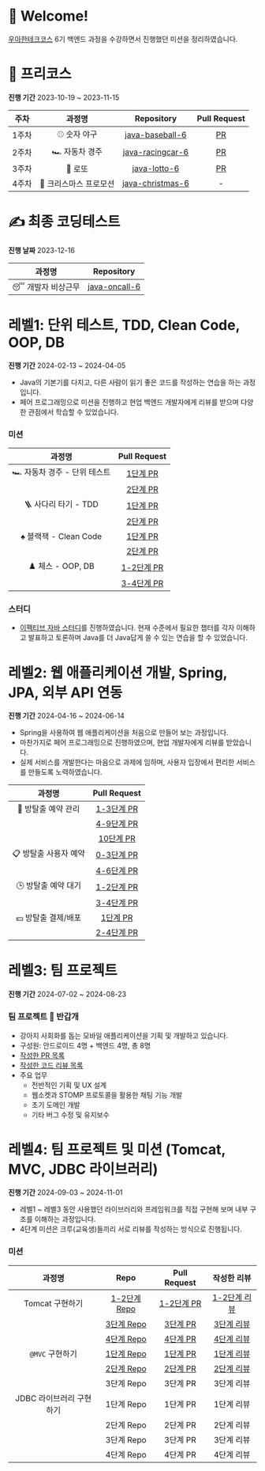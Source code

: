 # 🤗 Welcome!
[우아한테크코스](https://www.woowacourse.io/) 6기 백엔드 과정을 수강하면서 진행했던 미션을 정리하였습니다.

# 🐣 프리코스

**진행 기간** 2023-10-19 ~ 2023-11-15

|주차|과정명|Repository|Pull Request|
|:-:|:-:|:-:|:-:|
| 1주차 | ⚾ 숫자 야구 | [java-baseball-6](https://github.com/takoyakimchi/java-baseball-6/tree/takoyakimchi) | [PR](https://github.com/woowacourse-precourse/java-baseball-6/pull/2053)|
| 2주차 | 🏎️ 자동차 경주 | [java-racingcar-6](https://github.com/takoyakimchi/java-racingcar-6/tree/takoyakimchi) | [PR](https://github.com/woowacourse-precourse/java-racingcar-6/pull/1864) |
| 3주차 | 🧧 로또 | [java-lotto-6](https://github.com/takoyakimchi/java-lotto-6/tree/takoyakimchi) | [PR](https://github.com/woowacourse-precourse/java-lotto-6/pull/1696) |
| 4주차 | 🎄 크리스마스 프로모션 | [java-christmas-6](https://github.com/takoyakimchi/java-christmas-6-takoyakimchi) | - |

# ✍️ 최종 코딩테스트

**진행 날짜** 2023-12-16

| 과정명 | Repository |
|:-:|:-:|
| 😴 개발자 비상근무 | [java-oncall-6](https://github.com/takoyakimchi/java-oncall-6-takoyakimchi) |


# 레벨1: 단위 테스트, TDD, Clean Code, OOP, DB

**진행 기간** 2024-02-13 ~ 2024-04-05

- Java의 기본기를 다지고, 다른 사람이 읽기 좋은 코드를 작성하는 연습을 하는 과정입니다.
- 페어 프로그래밍으로 미션을 진행하고 현업 백엔드 개발자에게 리뷰를 받으며 다양한 관점에서 학습할 수 있었습니다.

### 미션
| 과정명 | Pull Request |
|:-:|:-:|
| 🏎️ 자동차 경주 - 단위 테스트 | [1단계 PR](https://github.com/woowacourse/java-racingcar/pull/701) |
|  | [2단계 PR](https://github.com/woowacourse/java-racingcar/pull/820) |
| 🪜 사다리 타기 - TDD | [1단계 PR](https://github.com/woowacourse/java-ladder/pull/317) |
|  | [2단계 PR](https://github.com/woowacourse/java-ladder/pull/387) |
| ♠️ 블랙잭 - Clean Code | [1단계 PR](https://github.com/woowacourse/java-blackjack/pull/633) |
|  | [2단계 PR](https://github.com/woowacourse/java-blackjack/pull/731) |
| ♟️ 체스 - OOP, DB | [1-2단계 PR](https://github.com/woowacourse/java-chess/pull/658) |
|  | [3-4단계 PR](https://github.com/woowacourse/java-chess/pull/764) |

### 스터디
- [이펙티브 자바 스터디](https://github.com/woowacourse-6th-team99/2024-effective-java)를 진행하였습니다. 현재 수준에서 필요한 챕터를 각자 이해하고 발표하고 토론하며 Java를 더 Java답게 쓸 수 있는 연습을 할 수 있었습니다.

# 레벨2: 웹 애플리케이션 개발, Spring, JPA, 외부 API 연동

**진행 기간** 2024-04-16 ~ 2024-06-14

- Spring을 사용하여 웹 애플리케이션을 처음으로 만들어 보는 과정입니다.
- 마찬가지로 페어 프로그래밍으로 진행하였으며, 현업 개발자에게 리뷰를 받았습니다.
- 실제 서비스를 개발한다는 마음으로 과제에 임하며, 사용자 입장에서 편리한 서비스를 만들도록 노력하였습니다.

| 과정명 | Pull Request |
|:-:|:-:|
| 🔐 방탈출 예약 관리 | [1-3단계 PR](https://github.com/woowacourse/spring-roomescape-admin/pull/26) |
|  | [4-9단계 PR](https://github.com/woowacourse/spring-roomescape-admin/pull/105) |
|  | [10단계 PR](https://github.com/woowacourse/spring-roomescape-admin/pull/186) |
| 📋 방탈출 사용자 예약 | [0-3단계 PR](https://github.com/woowacourse/spring-roomescape-member/pull/3) |
|  | [4-6단계 PR](https://github.com/woowacourse/spring-roomescape-member/pull/123) |
| 🕒 방탈출 예약 대기 | [1-2단계 PR](https://github.com/woowacourse/spring-roomescape-waiting/pull/3) |
|  | [3-4단계 PR](https://github.com/woowacourse/spring-roomescape-waiting/pull/96) |
| 💵 방탈출 결제/배포 | [1단계 PR](https://github.com/woowacourse/spring-roomescape-payment/pull/10) |
|  | [2-4단계 PR](https://github.com/woowacourse/spring-roomescape-payment/pull/113) |

# 레벨3: 팀 프로젝트

**진행 기간** 2024-07-02 ~ 2024-08-23

### 팀 프로젝트 🐶 반갑개
- 강아지 사회화를 돕는 모바일 애플리케이션을 기획 및 개발하고 있습니다.
- 구성원: 안드로이드 4명 + 백엔드 4명, 총 8명
- [작성한 PR 목록](https://github.com/woowacourse-teams/2024-friendogly/pulls?page=2&q=author%3Atakoyakimchi)
- [작성한 코드 리뷰 목록](https://github.com/woowacourse-teams/2024-friendogly/pulls?q=reviewed-by%3Atakoyakimchi+-author%3Atakoyakimchi)
- 주요 업무
  - 전반적인 기획 및 UX 설계
  - 웹소켓과 STOMP 프로토콜을 활용한 채팅 기능 개발
  - 초기 도메인 개발
  - 기타 버그 수정 및 유지보수

# 레벨4: 팀 프로젝트 및 미션 (Tomcat, MVC, JDBC 라이브러리)

**진행 기간** 2024-09-03 ~ 2024-11-01

- 레벨1 ~ 레벨3 동안 사용했던 라이브러리와 프레임워크를 직접 구현해 보며 내부 구조를 이해하는 과정입니다.
- 4단계 미션은 크루(교육생)들끼리 서로 리뷰를 작성하는 방식으로 진행됩니다.

### 미션

| 과정명 | Repo | Pull Request | 작성한 리뷰 |
|:-:|:-:|:-:|:-:|
| Tomcat 구현하기 | [1-2단계 Repo](https://github.com/takoyakimchi/java-http/tree/step1) | [1-2단계 PR](https://github.com/woowacourse/java-http/pull/510) | [1-2단계 리뷰](https://github.com/woowacourse/java-http/pull/503) |
| | [3단계 Repo](https://github.com/takoyakimchi/java-http/tree/step3) | [3단계 PR](https://github.com/woowacourse/java-http/pull/650) | [3단계 리뷰](https://github.com/woowacourse/java-http/pull/607) |
| | [4단계 Repo](https://github.com/takoyakimchi/java-http/tree/step4) | [4단계 PR](https://github.com/woowacourse/java-http/pull/733) | [4단계 리뷰](https://github.com/woowacourse/java-http/pull/694) |
| `@MVC` 구현하기 | [1단계 Repo](https://github.com/takoyakimchi/java-mvc/tree/step1) | [1단계 PR](https://github.com/woowacourse/java-mvc/pull/677) | [1단계 리뷰](https://github.com/woowacourse/java-mvc/pull/669) |
| | [2단계 Repo](https://github.com/takoyakimchi/java-mvc/tree/step2) | [2단계 PR](https://github.com/woowacourse/java-mvc/pull/757) | [2단계 리뷰](https://github.com/woowacourse/java-mvc/pull/755) |
| | 3단계 Repo | 3단계 PR | 3단계 리뷰 |
| JDBC 라이브러리 구현하기 | 1단계 Repo | 1단계 PR | 1단계 리뷰 |
| | 2단계 Repo | 2단계 PR | 2단계 리뷰 |
| | 3단계 Repo | 3단계 PR | 3단계 리뷰 |
| | 4단계 Repo | 4단계 PR | 4단계 리뷰 |
